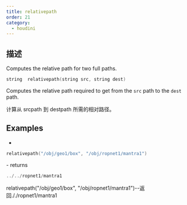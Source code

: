```yaml
---
title: relativepath
order: 21
category:
  - houdini
---
```

    
## 描述

Computes the relative path for two full paths.

```c
string  relativepath(string src, string dest)
```

Computes the relative path required to get from the `src` path to the `dest`
path.

计算从 srcpath 到 destpath 所需的相对路径。

## Examples

-

```c
relativepath("/obj/geo1/box", "/obj/ropnet1/mantra1")
```

\- returns

```c
../../ropnet1/mantra1
```

relativepath("/obj/geo1/box", "/obj/ropnet1/mantra1")--返回././ropnet1/mantra1
